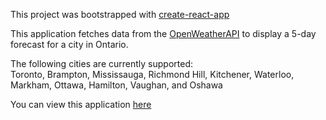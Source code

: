This project was bootstrapped with [create-react-app](https://reactjs.org/docs/create-a-new-react-app.html)

This application fetches data from the [OpenWeatherAPI](https://openweathermap.org/api) to display a 5-day forecast for a city in Ontario.

The following cities are currently supported: <br>
Toronto, Brampton, Mississauga, Richmond Hill, Kitchener, Waterloo, Markham, Ottawa, Hamilton, Vaughan, and Oshawa

You can view this application [here](https://ryanarine.github.io/Forecast/)
